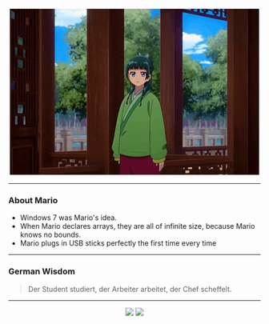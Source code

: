 <p align="center">
  <img src="assets/maomao.gif" />
</p>

---

### About Mario
- Windows 7 was Mario's idea.
- When Mario declares arrays, they are all of infinite size, because Mario knows no bounds.
- Mario plugs in USB sticks perfectly the first time every time

---

### German Wisdom
> Der Student studiert, der Arbeiter arbeitet, der Chef scheffelt.

---

<p align="center">
  <a>
    <img height="180em" src="https://github-readme-stats-eight-theta.vercel.app/api?username=Torfkopp&show_icons=true&theme=dark&include_all_commits=true&count_private=true"/>
  </a>
  <a href="https://github.com/Torfkopp?tab=repositories">
    <img height="180em" src="https://github-readme-stats-eight-theta.vercel.app/api/top-langs/?username=torfkopp&layout=compact&theme=dark&langs_count=8&hide=java"/>
  </a>
</p>
